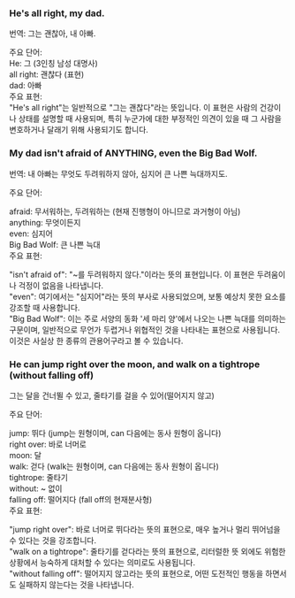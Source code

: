 ### He's all right, my dad.
번역: 그는 괜찮아, 내 아빠.

주요 단어:  
He: 그 (3인칭 남성 대명사)  
all right: 괜찮다 (표현)  
dad: 아빠  
주요 표현:  
"He's all right"는 일반적으로 "그는 괜찮다"라는 뜻입니다. 이 표현은 사람의 건강이나 상태를 설명할 때 사용되며, 특히 누군가에 대한 부정적인 의견이 있을 때 그 사람을 변호하거나 달래기 위해 사용되기도 합니다.  

### My dad isn't afraid of ANYTHING, even the Big Bad Wolf.
번역: 내 아빠는 무엇도 두려워하지 않아, 심지어 큰 나쁜 늑대까지도.

주요 단어:  

afraid: 무서워하는, 두려워하는 (현재 진행형이 아니므로 과거형이 아님)  
anything: 무엇이든지  
even: 심지어  
Big Bad Wolf: 큰 나쁜 늑대  
주요 표현:  

"isn't afraid of": "~를 두려워하지 않다."이라는 뜻의 표현입니다. 이 표현은 두려움이나 걱정이 없음을 나타냅니다.  
"even": 여기에서는 "심지어"라는 뜻의 부사로 사용되었으며, 보통 예상치 못한 요소를 강조할 때 사용합니다.  
"Big Bad Wolf": 이는 주로 서양의 동화 '세 마리 양'에서 나오는 나쁜 늑대를 의미하는 구문이며, 일반적으로 무언가 두렵거나 위협적인 것을 나타내는 표현으로 사용됩니다. 이것은 사실상 한 종류의 관용어구라고 볼 수 있습니다.  

### He can jump right over the moon, and walk on a tightrope (without falling off)
그는 달을 건너뛸 수 있고, 줄타기를 걸을 수 있어(떨어지지 않고)  

주요 단어:

jump: 뛰다 (jump는 원형이며, can 다음에는 동사 원형이 옵니다)  
right over: 바로 너머로  
moon: 달  
walk: 걷다 (walk는 원형이며, can 다음에는 동사 원형이 옵니다)  
tightrope: 줄타기  
without: ~ 없이  
falling off: 떨어지다 (fall off의 현재분사형)  
주요 표현:  

"jump right over": 바로 너머로 뛰다라는 뜻의 표현으로, 매우 높거나 멀리 뛰어넘을 수 있다는 것을 강조합니다.  
"walk on a tightrope": 줄타기를 걷다라는 뜻의 표현으로, 리터럴한 뜻 외에도 위험한 상황에서 능숙하게 대처할 수 있다는 의미로도 사용됩니다.  
"without falling off": 떨어지지 않고라는 뜻의 표현으로, 어떤 도전적인 행동을 하면서도 실패하지 않는다는 것을 나타냅니다.  
